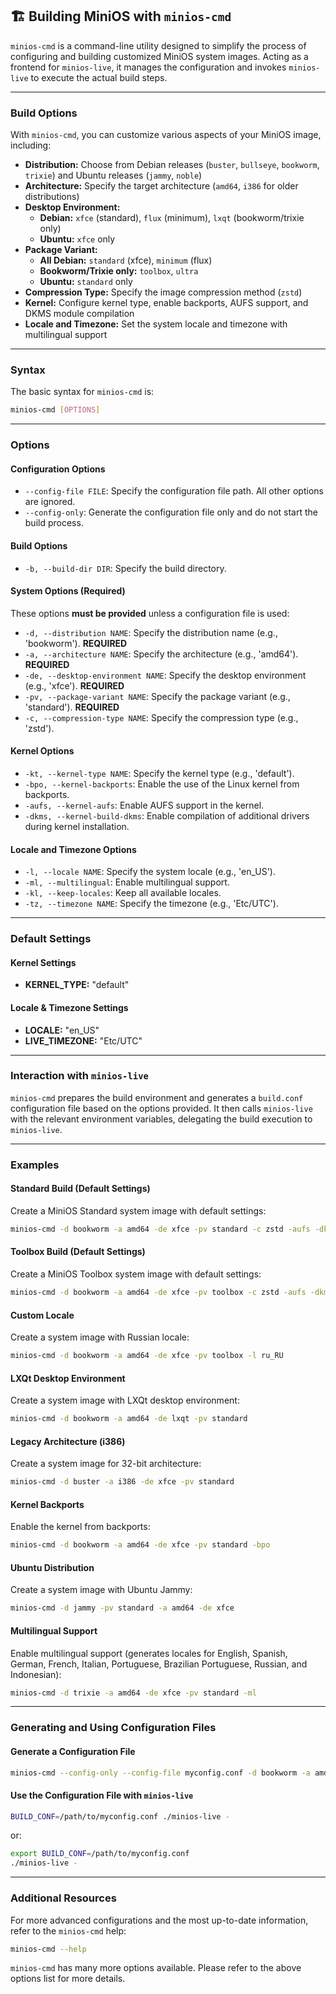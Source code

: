 ## 🏗️ Building MiniOS with `minios-cmd`

`minios-cmd` is a command-line utility designed to simplify the process of configuring and building customized MiniOS system images. Acting as a frontend for `minios-live`, it manages the configuration and invokes `minios-live` to execute the actual build steps.

---

### Build Options

With `minios-cmd`, you can customize various aspects of your MiniOS image, including:

- **Distribution:** Choose from Debian releases (`buster`, `bullseye`, `bookworm`, `trixie`) and Ubuntu releases (`jammy`, `noble`)
- **Architecture:** Specify the target architecture (`amd64`, `i386` for older distributions)
- **Desktop Environment:** 
  - **Debian:** `xfce` (standard), `flux` (minimum), `lxqt` (bookworm/trixie only)
  - **Ubuntu:** `xfce` only
- **Package Variant:** 
  - **All Debian:** `standard` (xfce), `minimum` (flux)
  - **Bookworm/Trixie only:** `toolbox`, `ultra`
  - **Ubuntu:** `standard` only
- **Compression Type:** Specify the image compression method (`zstd`)
- **Kernel:** Configure kernel type, enable backports, AUFS support, and DKMS module compilation
- **Locale and Timezone:** Set the system locale and timezone with multilingual support

---

### Syntax

The basic syntax for `minios-cmd` is:

```bash
minios-cmd [OPTIONS]
```

---

### Options

#### Configuration Options
- `--config-file FILE`: Specify the configuration file path. All other options are ignored.
- `--config-only`: Generate the configuration file only and do not start the build process.

#### Build Options
- `-b, --build-dir DIR`: Specify the build directory.

#### System Options (Required)
These options **must be provided** unless a configuration file is used:

- `-d, --distribution NAME`: Specify the distribution name (e.g., 'bookworm'). **REQUIRED**
- `-a, --architecture NAME`: Specify the architecture (e.g., 'amd64'). **REQUIRED** 
- `-de, --desktop-environment NAME`: Specify the desktop environment (e.g., 'xfce'). **REQUIRED**
- `-pv, --package-variant NAME`: Specify the package variant (e.g., 'standard'). **REQUIRED**
- `-c, --compression-type NAME`: Specify the compression type (e.g., 'zstd').

#### Kernel Options
- `-kt, --kernel-type NAME`: Specify the kernel type (e.g., 'default').
- `-bpo, --kernel-backports`: Enable the use of the Linux kernel from backports.
- `-aufs, --kernel-aufs`: Enable AUFS support in the kernel.
- `-dkms, --kernel-build-dkms`: Enable compilation of additional drivers during kernel installation.

#### Locale and Timezone Options
- `-l, --locale NAME`: Specify the system locale (e.g., 'en_US').
- `-ml, --multilingual`: Enable multilingual support.
- `-kl, --keep-locales`: Keep all available locales.
- `-tz, --timezone NAME`: Specify the timezone (e.g., 'Etc/UTC').

---

### Default Settings

#### Kernel Settings
- **KERNEL_TYPE:** "default"

#### Locale & Timezone Settings  
- **LOCALE:** "en_US"
- **LIVE_TIMEZONE:** "Etc/UTC"

---

### Interaction with `minios-live`

`minios-cmd` prepares the build environment and generates a `build.conf` configuration file based on the options provided. It then calls `minios-live` with the relevant environment variables, delegating the build execution to `minios-live`.

---

### Examples

#### Standard Build (Default Settings)
Create a MiniOS Standard system image with default settings:

```bash
minios-cmd -d bookworm -a amd64 -de xfce -pv standard -c zstd -aufs -dkms -kl
```

#### Toolbox Build (Default Settings)
Create a MiniOS Toolbox system image with default settings:

```bash
minios-cmd -d bookworm -a amd64 -de xfce -pv toolbox -c zstd -aufs -dkms -kl
```

#### Custom Locale
Create a system image with Russian locale:

```bash
minios-cmd -d bookworm -a amd64 -de xfce -pv toolbox -l ru_RU
```

#### LXQt Desktop Environment
Create a system image with LXQt desktop environment:

```bash
minios-cmd -d bookworm -a amd64 -de lxqt -pv standard
```

#### Legacy Architecture (i386)
Create a system image for 32-bit architecture:

```bash
minios-cmd -d buster -a i386 -de xfce -pv standard
```

#### Kernel Backports
Enable the kernel from backports:

```bash
minios-cmd -d bookworm -a amd64 -de xfce -pv standard -bpo
```

#### Ubuntu Distribution
Create a system image with Ubuntu Jammy:

```bash
minios-cmd -d jammy -pv standard -a amd64 -de xfce
```

#### Multilingual Support
Enable multilingual support (generates locales for English, Spanish, German, French, Italian, Portuguese, Brazilian Portuguese, Russian, and Indonesian):

```bash
minios-cmd -d trixie -a amd64 -de xfce -pv standard -ml
```

---

### Generating and Using Configuration Files

#### Generate a Configuration File

```bash
minios-cmd --config-only --config-file myconfig.conf -d bookworm -a amd64 -de xfce -pv standard
```

#### Use the Configuration File with `minios-live`

```bash
BUILD_CONF=/path/to/myconfig.conf ./minios-live -
```

or:

```bash
export BUILD_CONF=/path/to/myconfig.conf
./minios-live -
```

---

### Additional Resources

For more advanced configurations and the most up-to-date information, refer to the `minios-cmd` help:

```bash
minios-cmd --help
```

`minios-cmd` has many more options available. Please refer to the above options list for more details.

